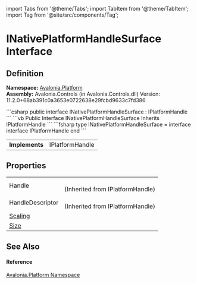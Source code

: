 import Tabs from '@theme/Tabs'; 
import TabItem from '@theme/TabItem'; 
import Tag from '@site/src/components/Tag'; 

# INativePlatformHandleSurface Interface




## Definition
**Namespace:** <a href="N_Avalonia_Platform">Avalonia.Platform</a>  
**Assembly:** Avalonia.Controls (in Avalonia.Controls.dll) Version: 11.2.0+68ab391c0a3653e0722638e29fcbd9633c7fd386

<Tabs groupId="api-code-preview">
<TabItem value="csharp" label="C#">
```csharp
public interface INativePlatformHandleSurface : IPlatformHandle
```
</TabItem>
<TabItem value="vb" label="VB">
```vb
Public Interface INativePlatformHandleSurface
	Inherits IPlatformHandle
```
</TabItem>
<TabItem value="fsharp" label="F#">
```fsharp
type INativePlatformHandleSurface = 
    interface
        interface IPlatformHandle
    end
```
</TabItem>
</Tabs>

<table>
<tr><td><strong>Implements</strong></td><td>IPlatformHandle</td></tr>
</table>



## Properties
<table>
<tr>
<td>Handle</td>
<td><br />(Inherited from IPlatformHandle)</td>
</tr>
<tr>
<td>HandleDescriptor</td>
<td><br />(Inherited from IPlatformHandle)</td>
</tr>
<tr>
<td><a href="P_Avalonia_Platform_INativePlatformHandleSurface_Scaling">Scaling</a></td>
<td> </td>
</tr>
<tr>
<td><a href="P_Avalonia_Platform_INativePlatformHandleSurface_Size">Size</a></td>
<td> </td>
</tr>
</table>

## See Also


#### Reference
<a href="N_Avalonia_Platform">Avalonia.Platform Namespace</a>  
